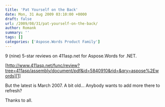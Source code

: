 ```yaml
---
title: 'Pat Yourself on the Back'
date: Mon, 31 Aug 2009 03:10:00 +0000
draft: false
url: /2009/08/31/pat-yourself-on-the-back/
author: Romank
summary: ''
tags: []
categories: ['Aspose.Words Product Family']
---
```


9 (nine) 5-star reviews on 411asp.net for Aspose.Words for .NET.

[http://www.411asp.net/func/review?tree=411asp/assembly/document/pdf&id=5840910&rid=&qry=aspose%2Ewords][1]

But the latest is March 2007. A bit old... Anybody wants to add more there to refresh?

Thanks to all.




[1]: http://www.411asp.net/func/review?tree=411asp/assembly/document/pdf&id=5840910&rid=&qry=aspose%2Ewords




